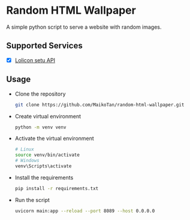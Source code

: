 # Random HTML Wallpaper

A simple python script to serve a website with random images.

## Supported Services

- [x] [Lolicon setu API](https://api.lolicon.app/#/setu)

## Usage

- Clone the repository

    ```bash
    git clone https://github.com/MaikoTan/random-html-wallpaper.git
    ```

- Create virtual environment

    ```bash
    python -m venv venv
    ```

- Activate the virtual environment

    ```bash
    # Linux
    source venv/bin/activate
    # Windows
    venv\Scripts\activate
    ```

- Install the requirements

    ```bash
    pip install -r requirements.txt
    ```

- Run the script

    ```bash
    uvicorn main:app --reload --port 8089 --host 0.0.0.0
    ```
